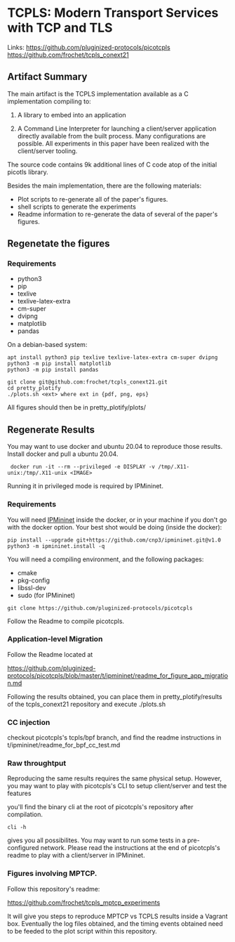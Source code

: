 # TCPLS: Modern Transport Services with TCP and TLS

Links: https://github.com/pluginized-protocols/picotcpls  
       https://github.com/frochet/tcpls_conext21

## Artifact Summary

The main artifact is the TCPLS implementation available as a C
implementation compiling to:

1) A library to embed into an application

2) A Command Line Interpreter for launching a client/server application
directly available from the built process. Many configurations are
possible. All experiments in this paper have been realized with the
client/server tooling.

The source code contains 9k additional lines of C code atop of the
initial picotls library.

Besides the main implementation, there are the following materials:


- Plot scripts to re-generate all of the paper's figures.
- shell scripts to generate the experiments
- Readme information to re-generate the data of several of the paper's
  figures.


## Regenetate the figures

### Requirements

- python3
- pip
- texlive
- texlive-latex-extra
- cm-super
- dvipng
- matplotlib
- pandas

On a debian-based system:

```
apt install python3 pip texlive texlive-latex-extra cm-super dvipng
python3 -m pip install matplotlib
python3 -m pip install pandas
```

```
git clone git@github.com:frochet/tcpls_conext21.git
cd pretty_plotify
./plots.sh <ext> where ext in {pdf, png, eps}
```

All figures should then be in pretty_plotify/plots/

## Regenerate Results

You may want to use docker and ubuntu 20.04 to reproduce those results.
Install docker and pull a ubuntu 20.04. 

```
 docker run -it --rm --privileged -e DISPLAY -v /tmp/.X11-unix:/tmp/.X11-unix <IMAGE>
```

Running it in privileged mode is required by IPMininet.

### Requirements

You will need [IPMininet](https://ipmininet.readthedocs.io/en/latest/)
inside the docker, or in your machine if you don't go with the docker
option.
Your best shot would be doing (inside the docker):


```
pip install --upgrade git+https://github.com/cnp3/ipmininet.git@v1.0
python3 -m ipmininet.install -q
```
You will need a compiling environment, and the following packages:  

- cmake
- pkg-config
- libssl-dev
- sudo (for IPMininet)

```
git clone https://github.com/pluginized-protocols/picotcpls
```

Follow the Readme to compile picotcpls.

### Application-level Migration

Follow the Readme located at

https://github.com/pluginized-protocols/picotcpls/blob/master/t/ipmininet/readme_for_figure_app_migration.md

Following the results obtained, you can place them in
pretty_plotify/results of the tcpls_conext21 repository and execute
./plots.sh


### CC injection

checkout picotcpls's tcpls/bpf branch, and find the readme instructions
in t/ipmininet/readme_for_bpf_cc_test.md

### Raw throughtput

Reproducing the same results requires the same physical setup. However,
you may want to play with picotcpls's CLI to setup client/server and
test the features

you'll find the binary cli at the root of picotcpls's repository after
compilation.

```
cli -h
```

gives you all possibilites. You may want to run some tests in a
pre-configured network. Please read the instructions at the end of
picotcpls's readme to play with a client/server in IPMininet.

### Figures involving MPTCP.

Follow this repository's readme:

https://github.com/frochet/tcpls_mptcp_experiments

It will give you steps to reproduce MPTCP vs TCPLS results inside a
Vagrant box. Eventually the log files obtained, and the timing events
obtained need to be feeded to the plot script within this repository.



